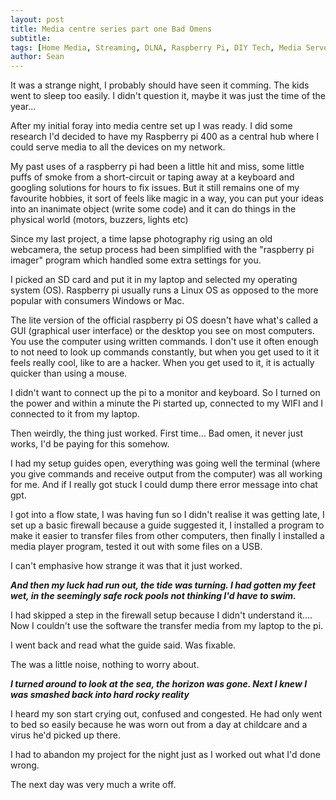 ```yaml
---
layout: post
title: Media centre series part one Bad Omens
subtitle: 
tags: [Home Media, Streaming, DLNA, Raspberry Pi, DIY Tech, Media Server, Personal Project, Tech Solutions, Cord Cutting]
author: Sean
---
```


It was a strange night, I probably should have seen it comming. The kids went to
sleep too easily. I didn't question it, maybe it was just the time of the year...

After my initial foray into media centre set up I was ready. I did some research
I'd decided to have my Raspberry pi 400 as a central hub where I could serve media 
to all the devices on my network. 

My past uses of a raspberry pi had been a little hit and miss, some little puffs of smoke from a short-circuit or taping away at a keyboard and googling solutions for hours to fix issues. But it still remains one of my favourite hobbies, it sort of feels like magic in a way, you can put your ideas into an inanimate object (write some code) and it can do things in the physical world (motors, buzzers, lights etc)

Since my last project, a time lapse photography rig using an old webcamera, the setup process had been simplified with the "raspberry pi imager" program which handled some extra settings for you.

I picked an SD card and put it in my laptop and selected my operating system (OS). Raspberry pi usually runs a Linux OS as opposed to the more popular with consumers Windows or Mac.

The lite version of the official raspberry pi OS doesn't have what's called a GUI 
(graphical user interface) or the desktop you see on most computers. You use the computer using 
written commands. I don't use it often enough to not need to look up commands constantly, but when you get used to it it feels really cool, like to are a hacker. When you get used to it, it is actually quicker than using a mouse.

I didn't want to connect up the pi to a monitor and keyboard. So I turned on the power and within a minute the Pi started up, connected to my WIFI and I connected to it from my laptop. 

Then weirdly, the thing just worked. First time... Bad omen, it never
just works, I'd be paying for this somehow.

I had my setup guides open, everything was going well the terminal (where you 
give commands and receive output from the computer) was all working for me. 
And if I really got stuck I could dump there error message into chat gpt.

I got into a flow state, I was having fun so I didn't realise it was getting late, I set up a basic firewall
because a guide suggested it, I installed a program to make it easier to transfer
files from other computers, then finally I installed a media player program, tested it out with some files on a USB.

I can't emphasive how strange it was that it just worked.

***And then my luck had run out, the tide was turning. I had gotten my feet wet, in the seemingly safe rock pools not thinking I'd have to swim.***

I had skipped a step in the firewall setup because I didn't understand it....  Now I couldn't use the software the transfer media from my laptop to the pi. 

I went back and read what the guide said. Was fixable.

The was a little noise, nothing to worry about.

***I turned around to look at the sea, the horizon was gone. Next I knew I was smashed back into hard rocky reality***

 I heard my son start crying out, confused and congested. He had only went to bed so easily because he was worn out from a day at childcare and a virus he'd picked up there.

I had to abandon my project for the night just as I worked out what I'd done wrong.

The next day was very much a write off.
